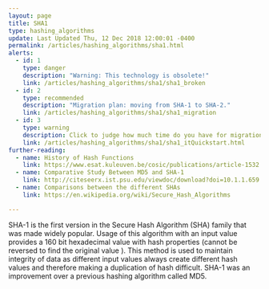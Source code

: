 ```yaml
---
layout: page
title: SHA1
type: hashing_algorithms
update: Last Updated Thu, 12 Dec 2018 12:00:01 -0400
permalink: /articles/hashing_algorithms/sha1.html
alerts:
  - id: 1
    type: danger
    description: "Warning: This technology is obsolete!"
    link: /articles/hashing_algorithms/sha1/sha1_broken
  - id: 2
    type: recommended
    description: "Migration plan: moving from SHA-1 to SHA-2."
    link: /articles/hashing_algorithms/sha1/sha1_migration
  - id: 3
    type: warning
    description: Click to judge how much time do you have for migration.
    link: /articles/hashing_algorithms/sha1/sha1_itQuickstart.html
further-reading:
  - name: History of Hash Functions
    link: https://www.esat.kuleuven.be/cosic/publications/article-1532.pdf
  - name: Comparative Study Between MD5 and SHA-1
    link: http://citeseerx.ist.psu.edu/viewdoc/download?doi=10.1.1.659.1400&rep=rep1&type=pdf
  - name: Comparisons between the different SHAs
    link: https://en.wikipedia.org/wiki/Secure_Hash_Algorithms

---
```

SHA-1 is the first version in the Secure Hash Algorithm (SHA) family that was made widely popular. Usage of this algorithm with an input value provides a 160 bit hexadecimal value with hash properties (cannot be reversed to find the original value ). This method is used to maintain integrity of data as different input values always create different hash values and therefore making a duplication of hash difficult. SHA-1 was an improvement over a previous hashing algorithm called MD5.
